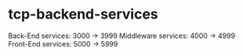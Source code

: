 # tcp-backend-services
Back-End services: 3000 -> 3999
Middleware services: 4000 -> 4999
Front-End services: 5000 -> 5999